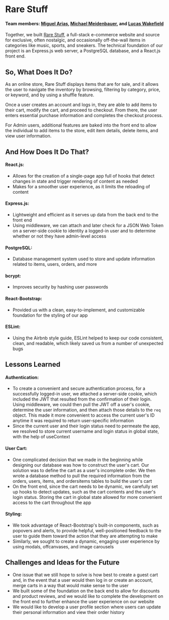 # Rare Stuff

#### Team members: [Miguel Arias](https://github.com/Miguel2493), [Michael Meidenbauer](https://github.com/michaelmeidenbauer), and [Lucas Wakefield](https://github.com/llwakefield)

Together, we built [Rare Stuff](http://rare-stuff.herokuapp.com), a full-stack e-commerce website and source for exclusive, often nostalgic, and occasionally off-the-wall items in categories like music, sports, and sneakers. The technical foundation of our project is an Express.js web server, a PostgreSQL database, and a React.js front end.

## So, What Does It Do?

As an online store, Rare Stuff displays items that are for sale, and it allows the user to navigate the inventory by browsing, filtering by category, price, or keyword, and by using a shuffle feature.

Once a user creates an account and logs in, they are able to add items to their cart, modify the cart, and proceed to checkout. From there, the user enters essential purchase information and completes the checkout process.

For Admin users, additional features are baked into the front end to allow the individual to add items to the store, edit item details, delete items, and view user information.


## And How Does It Do That?

#### React.js:
- Allows for the creation of a single-page app full of hooks that detect changes in state and trigger rendering of content as needed
- Makes for a smoother user experience, as it limits the reloading of content

#### Express.js:
- Lightweight and efficient as it serves up data from the back end to the front end
- Using middleware, we can attach and later check for a JSON Web Token on a server-side cookie to identity a logged-in user and to determine whether or not they have admin-level access

#### PostgreSQL:
- Database management system used to store and update information related to items, users, orders, and more

#### bcrypt:
- Improves security by hashing user passwords

#### React-Bootstrap:
- Provided us with a clean, easy-to-implement, and customizable foundation for the styling of our app

#### ESLint:
- Using the Airbnb style guide, ESLint helped to keep our code consistent, clean, and readable, which likely saved us from a number of unexpected bugs

## Lessons Learned

#### Authentication:
- To create a convenient and secure authentication process, for a successfully logged-in user, we attached a server-side cookie, which included the JWT that resulted from the confirmation of their login. Using middleware, we could then pull the JWT off a user's cookie, determine the user information, and then attach those details to the `req` object. This made it more convenient to access the current user's ID anytime it was required to return user-specific information
- Since the current user and their login status need to permeate the app, we resolved to store current username and login status in global state, with the help of useContext

#### User Cart:
- One complicated decision that we made in the beginning while designing our database was how to construct the user's cart. Our solution was to define the cart as a user's incomplete order. We then wrote a database method to pull the required information from the orders, users, items, and ordersitems tables to build the user's cart
- On the front end, since the cart needs to be dynamic, we carefully set up hooks to detect updates, such as the cart contents and the user's login status. Storing the cart in global state allowed for more convenient access to the cart throughout the app


#### Styling:
- We took advantage of React-Bootstrap's built-in components, such as popovers and alerts, to provide helpful, well-positioned feedback to the user to guide them toward the action that they are attempting to make
- Similarly, we sought to create a dynamic, engaging user experience by using modals, offcanvases, and image carousels

## Challenges and Ideas for the Future

- One issue that we still hope to solve is how best to create a guest cart and, in the event that a user would then log in or create an account, merge carts in a way that would make sense to the user
- We built some of the foundation on the back end to allow for discounts and product reviews, and we would like to complete the development on the front end to further enhance the user experience on our website
- We would like to develop a user profile section where users can update their personal information and view their order history